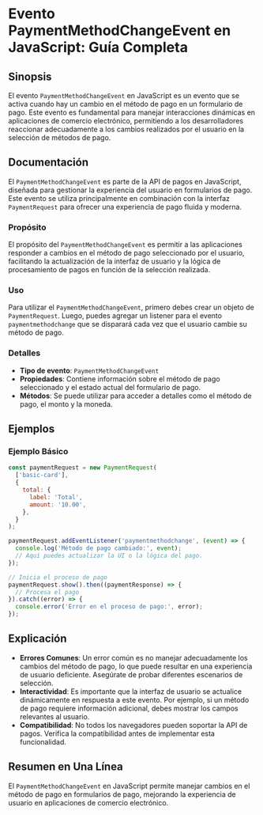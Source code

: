 <!--
Meta Description: # Evento PaymentMethodChangeEvent en JavaScript: Guía Completa ## Sinopsis El evento `PaymentMethodChangeEvent` en JavaScript es un evento que se acti...
Meta Keywords: pago, método, usuario, evento, paymentmethodchangeevent
-->

# Evento PaymentMethodChangeEvent en JavaScript: Guía Completa

## Sinopsis
El evento `PaymentMethodChangeEvent` en JavaScript es un evento que se activa cuando hay un cambio en el método de pago en un formulario de pago. Este evento es fundamental para manejar interacciones dinámicas en aplicaciones de comercio electrónico, permitiendo a los desarrolladores reaccionar adecuadamente a los cambios realizados por el usuario en la selección de métodos de pago.

## Documentación
El `PaymentMethodChangeEvent` es parte de la API de pagos en JavaScript, diseñada para gestionar la experiencia del usuario en formularios de pago. Este evento se utiliza principalmente en combinación con la interfaz `PaymentRequest` para ofrecer una experiencia de pago fluida y moderna.

### Propósito
El propósito del `PaymentMethodChangeEvent` es permitir a las aplicaciones responder a cambios en el método de pago seleccionado por el usuario, facilitando la actualización de la interfaz de usuario y la lógica de procesamiento de pagos en función de la selección realizada.

### Uso
Para utilizar el `PaymentMethodChangeEvent`, primero debes crear un objeto de `PaymentRequest`. Luego, puedes agregar un listener para el evento `paymentmethodchange` que se disparará cada vez que el usuario cambie su método de pago.

### Detalles
- **Tipo de evento**: `PaymentMethodChangeEvent`
- **Propiedades**: Contiene información sobre el método de pago seleccionado y el estado actual del formulario de pago.
- **Métodos**: Se puede utilizar para acceder a detalles como el método de pago, el monto y la moneda.

## Ejemplos

### Ejemplo Básico
```javascript
const paymentRequest = new PaymentRequest(
  ['basic-card'],
  {
    total: {
      label: 'Total',
      amount: '10.00',
    },
  }
);

paymentRequest.addEventListener('paymentmethodchange', (event) => {
  console.log('Método de pago cambiado:', event);
  // Aquí puedes actualizar la UI o la lógica del pago.
});

// Inicia el proceso de pago
paymentRequest.show().then((paymentResponse) => {
  // Procesa el pago
}).catch((error) => {
  console.error('Error en el proceso de pago:', error);
});
```

## Explicación
- **Errores Comunes**: Un error común es no manejar adecuadamente los cambios del método de pago, lo que puede resultar en una experiencia de usuario deficiente. Asegúrate de probar diferentes escenarios de selección.
- **Interactividad**: Es importante que la interfaz de usuario se actualice dinámicamente en respuesta a este evento. Por ejemplo, si un método de pago requiere información adicional, debes mostrar los campos relevantes al usuario.
- **Compatibilidad**: No todos los navegadores pueden soportar la API de pagos. Verifica la compatibilidad antes de implementar esta funcionalidad.

## Resumen en Una Línea
El `PaymentMethodChangeEvent` en JavaScript permite manejar cambios en el método de pago en formularios de pago, mejorando la experiencia de usuario en aplicaciones de comercio electrónico.
